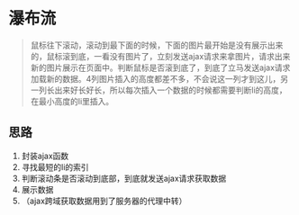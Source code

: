 # 瀑布流

> 鼠标往下滚动，滚动到最下面的时候，下面的图片最开始是没有展示出来的，鼠标滚到底，一看没有图片了，立刻发送ajax请求来拿图片，请求出来新的图片展示在页面中。判断鼠标是否滚到底了，到底了立马发送ajax请求加载新的数据。4列图片插入的高度都差不多，不会说这一列才到这儿，另一列长出来好长好长，所以每次插入一个数据的时候都需要判断li的高度，在最小高度的li里插入。


## 思路

1. 封装ajax函数
2. 寻找最短的li的索引
3. 判断滚动条是否滚动到底部，到底就发送ajax请求获取数据
4. 展示数据
5. （ajax跨域获取数据用到了服务器的代理中转）



